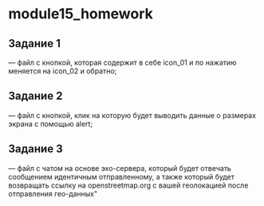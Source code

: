 <h1>module15_homework</h1>
<h2>Задание 1</h2>
<p>— файл с кнопкой, которая содержит в себе icon_01 и по нажатию меняется на icon_02 и обратно;</p>
<h2>Задание 2</h2>
<p>— файл с кнопкой, клик на которую будет выводить данные о размерах экрана с помощью alert;</p>
<h2>Задание 3</h2>
<p>— файл с чатом на основе эхо-сервера, который будет отвечать сообщением идентичным отправленному, а также который будет возвращать ссылку на openstreetmap.org с вашей геолокацией после отправления гео-данных"</p>
